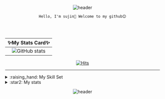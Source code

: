 <!--
  sujin1018/sujin1018 is a ✨ special ✨ repository because its README.md (this file) appears on your GitHub profile.

  Here are some ideas to get you started:

  - 🔭 I’m currently working on ...
  - 🌱 I’m currently learning ...
  - 👯 I’m looking to collaborate on ...
  - 🤔 I’m looking for help with ...
  - 💬 Ask me about ...
  - 📫 How to reach me: ...
  - 😄 Pronouns: ...
  - ⚡ Fun fact: ...
-->


<div align="center">

  ![header](https://capsule-render.vercel.app/api?type=waving&color=timeGradient&height=220&text=Sujin's%20Github&fontSize=35&animation=fadeIn&fontAlignY=35)


    Hello, I'm sujin👋 Welcome to my github😊

  <br /> <br />
  
  |✨My Stats Card✨|
  |:---:|
  |![GitHub stats](https://github-readme-stats.vercel.app/api?username=sujin1018&show_icons=true&theme=buefy)

  [![Hits](https://hits.seeyoufarm.com/api/count/incr/badge.svg?url=https%3A%2F%2Fgithub.com%2Fsujin1018&count_bg=%23FEBEB0&title_bg=%232F365F&icon=&icon_color=%2331383F&title=hits&edge_flat=false)](https://hits.seeyoufarm.com)


  
</div>

---
<details>
  <summary> :raising_hand: My Skill Set </summary>
  <div markdown="1">

  <div align="center">

  ## ✨My Skill Set✨
    
<!-- <table><tr><td valign="top">

<div align="center">  
<a href="https://docs.spring.io/spring-framework/docs/3.0.x/reference/expressions.html#:~:text=The%20Spring%20Expression%20Language%20(SpEL,and%20basic%20string%20templating%20functionality." target="_blank"><img style="margin: 10px" src="https://profilinator.rishav.dev/skills-assets/springio-icon.svg" alt="Spring" height="50" /></a>  
<a href="https://nestjs.com/" target="_blank"><img style="margin: 10px" src="https://profilinator.rishav.dev/skills-assets/nestjs.svg" alt="NestJS" height="50" /></a>  
<a href="https://reactjs.org/" target="_blank"><img style="margin: 10px" src="https://profilinator.rishav.dev/skills-assets/react-original-wordmark.svg" alt="React" height="50" /></a>  
<a href="https://en.wikipedia.org/wiki/HTML5" target="_blank"><img style="margin: 10px" src="https://profilinator.rishav.dev/skills-assets/html5-original-wordmark.svg" alt="HTML5" height="50" /></a>  
<a href="https://www.w3schools.com/css/" target="_blank"><img style="margin: 10px" src="https://profilinator.rishav.dev/skills-assets/css3-original-wordmark.svg" alt="CSS3" height="50" /></a>  
<a href="https://www.javascript.com/" target="_blank"><img style="margin: 10px" src="https://profilinator.rishav.dev/skills-assets/javascript-original.svg" alt="JavaScript" height="50" /></a>  
<a href="https://www.typescriptlang.org/" target="_blank"><img style="margin: 10px" src="https://profilinator.rishav.dev/skills-assets/typescript-original.svg" alt="TypeScript" height="50" /></a>  
<a href="https://www.java.com/" target="_blank"><img style="margin: 10px" src="https://profilinator.rishav.dev/skills-assets/java-original-wordmark.svg" alt="Java" height="50" /></a>  
<a href="https://www.python.org/" target="_blank"><img style="margin: 10px" src="https://profilinator.rishav.dev/skills-assets/python-original.svg" alt="Python" height="50" /></a>  
</div>

</td></table> -->
  

  #### Main : Backend
  <table><tr><td valign="top">

  ### Frontend 
  <div align="center">  
  <a href="https://reactjs.org/" target="_blank"><img style="margin: 10px" src="https://profilinator.rishav.dev/skills-assets/react-original-wordmark.svg" alt="React" height="50" /></a>  
  <a href="https://www.javascript.com/" target="_blank"><img style="margin: 10px" src="https://profilinator.rishav.dev/skills-assets/javascript-original.svg" alt="JavaScript" height="50" /></a>  
  <a href="https://www.typescriptlang.org/" target="_blank"><img style="margin: 10px" src="https://profilinator.rishav.dev/skills-assets/typescript-original.svg" alt="TypeScript" height="50" /></a>  
  <a href="https://en.wikipedia.org/wiki/HTML5" target="_blank"><img style="margin: 10px" src="https://profilinator.rishav.dev/skills-assets/html5-original-wordmark.svg" alt="HTML5" height="50" /></a>  
  <a href="https://www.w3schools.com/css/" target="_blank"><img style="margin: 10px" src="https://profilinator.rishav.dev/skills-assets/css3-original-wordmark.svg" alt="CSS3" height="50" /></a>  
  </div>

  </td><td valign="top">

    
    
    
  ### Backend
  <div align="center">  
  <a href="https://docs.spring.io/spring-framework/docs/3.0.x/reference/expressions.html#:~:text=The%20Spring%20Expression%20Language%20(SpEL,and%20basic%20string%20templating%20functionality." target="_blank"><img style="margin: 10px" src="https://profilinator.rishav.dev/skills-assets/springio-icon.svg" alt="Spring" height="50" /></a>  
  <a href="https://nestjs.com/" target="_blank"><img style="margin: 10px" src="https://profilinator.rishav.dev/skills-assets/nestjs.svg" alt="NestJS" height="50" /></a>  
  </div>

    
    
    
  </td><td valign="top">

   ### Language
  <div align="center">  
  <a href="https://www.java.com/" target="_blank"><img style="margin: 10px" src="https://profilinator.rishav.dev/skills-assets/java-original-wordmark.svg" alt="Java" height="50" /></a>  
  <a href="https://www.python.org/" target="_blank"><img style="margin: 10px" src="https://profilinator.rishav.dev/skills-assets/python-original.svg" alt="Python" height="50" /></a>  
  </div>

  </td></tr></table>  

  <br/> 
  <br />
    
   [![Top Langs](https://github-readme-stats.vercel.app/api/top-langs/?username=sujin1018&layout=compact)](https://github.com/anuraghazra/github-readme-stats)
    
  </div>  
  </div>
</details>


<details>
<summary> :star2: My stats</summary>
<div markdown="1">

<div align="center">
  
## ✨Solved.ac Tier✨
  
[![Solved.ac Profile](http://mazassumnida.wtf/api/v2/generate_badge?boj=marie1018)](https://solved.ac/marie1018/)  
  
  <br />
  
## ✨Github contribution graph✨
[![sujin1018's github activity graph](https://github-readme-activity-graph.cyclic.app/graph?username=sujin1018&bg_color=FFFFFF&color=827EEC&title_color=827EEC&line=827EEC&point=44437A)](https://github.com/sujin1018/github-readme-activity-graph)
  
  
</div>
  
</div>
</details>

<div align="center">
  
 ![header](https://capsule-render.vercel.app/api?type=waving&color=timeGradient&height=100&section=footer)

</div>

